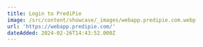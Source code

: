 ```yaml
---
title: Login to PrediPie
image: /src/content/showcase/_images/webapp.predipie.com.webp
url: 'https://webapp.predipie.com/'
dateAdded: 2024-02-26T14:43:52.000Z
---
```


